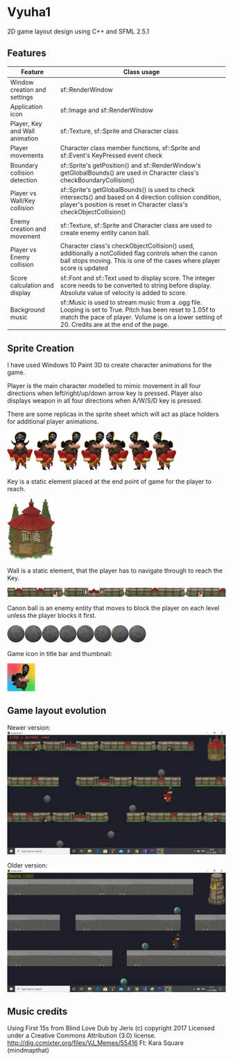 # Vyuha1
2D game layout design using C++ and SFML 2.5.1

## Features
| Feature | Class usage |
| ----- | --- |
| Window creation and settings | sf::RenderWindow |
| Application icon | sf::Image and sf::RenderWindow |
| Player, Key and Wall animation | sf::Texture, sf::Sprite and Character class |
| Player movements | Character class member functions, sf::Sprite and sf::Event's KeyPressed event check |
| Boundary collision detection | sf::Sprite's getPosition() and sf::RenderWindow's getGlobalBounds() are used in Character class's checkBoundaryCollision() |
| Player vs Wall/Key collision | sf::Sprite's getGlobalBounds() is used to check intersects() and based on 4 direction collision condition, player's position is reset in Character class's checkObjectCollision() |
| Enemy creation and movement | sf::Texture, sf::Sprite and Character class are used to create enemy entity canon ball. |
| Player vs Enemy collision | Character class's checkObjectCollision() used, additionally a notCollided flag controls when the canon ball stops moving. This is one of the cases where player score is updated |
| Score calculation and display | sf::Font and sf::Text used to display score. The integer score needs to be converted to string before display. Absolute value of velocity is added to score. |
| Background music | sf::Music is used to stream music from a .ogg file. Looping is set to True. Pitch has been reset to 1.05f to match the pace of player. Volume is on a lower setting of 20. Credits are at the end of the page. |

## Sprite Creation
I have used Windows 10 Paint 3D to create character animations for the game.

Player is the main character modelled to mimic movement in all four directions when left/right/up/down arrow key is pressed. Player also displays weapon in all four directions when A/W/S/D key is pressed.

There are some replicas in the sprite sheet which will act as place holders for additional player animations.

![](resources/images/pirate_motion.png)

Key is a static element placed at the end point of game for the player to reach.

![](resources/images/gazebo_key.png)

Wall is a static element, that the player has to navigate through to reach the Key.

![](resources/images/wall.png)

Canon ball is an enemy entity that moves to block the player on each level unless the player blocks it first.

![](resources/images/cannonball.png)

Game icon in title bar and thumbnail:

![](resources/images/pirateicon64.png)

## Game layout evolution
Newer version:
![](output_screenshots/screenshot_may22.png)


Older version:
![](output_screenshots/screenshot_may11.png)

## Music credits
Using First 15s from Blind Love Dub by Jeris (c) copyright 2017 Licensed under a Creative Commons Attribution (3.0) license. http://dig.ccmixter.org/files/VJ_Memes/55416 Ft: Kara Square (mindmapthat)
